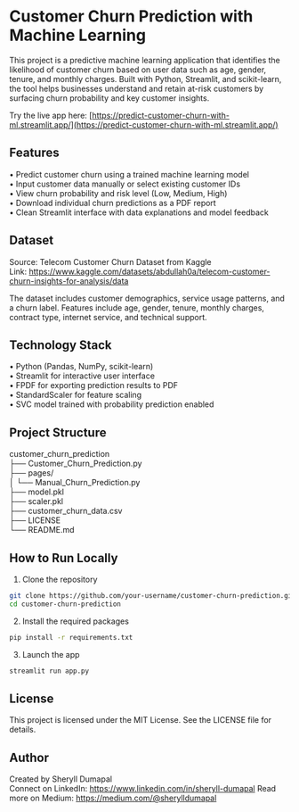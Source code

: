 # Customer Churn Prediction with Machine Learning

This project is a predictive machine learning application that identifies the likelihood of customer churn based on user data such as age, gender, tenure, and monthly charges. Built with Python, Streamlit, and scikit-learn, the tool helps businesses understand and retain at-risk customers by surfacing churn probability and key customer insights.

Try the live app here: [https://predict-customer-churn-with-ml.streamlit.app/](https://predict-customer-churn-with-ml.streamlit.app/)

## Features

• Predict customer churn using a trained machine learning model  
• Input customer data manually or select existing customer IDs  
• View churn probability and risk level (Low, Medium, High)  
• Download individual churn predictions as a PDF report  
• Clean Streamlit interface with data explanations and model feedback  

## Dataset

Source: Telecom Customer Churn Dataset from Kaggle  
Link: https://www.kaggle.com/datasets/abdullah0a/telecom-customer-churn-insights-for-analysis/data

The dataset includes customer demographics, service usage patterns, and a churn label. Features include age, gender, tenure, monthly charges, contract type, internet service, and technical support.

## Technology Stack

• Python (Pandas, NumPy, scikit-learn)  
• Streamlit for interactive user interface  
• FPDF for exporting prediction results to PDF  
• StandardScaler for feature scaling  
• SVC model trained with probability prediction enabled  

## Project Structure

customer_churn_prediction  
├── Customer_Churn_Prediction.py  
├── pages/  
│   └── Manual_Churn_Prediction.py  
├── model.pkl  
├── scaler.pkl  
├── customer_churn_data.csv  
├── LICENSE  
└── README.md  

## How to Run Locally

1. Clone the repository  
```bash
git clone https://github.com/your-username/customer-churn-prediction.git
cd customer-churn-prediction
```

2. Install the required packages  
```bash
pip install -r requirements.txt
```

3. Launch the app  
```bash
streamlit run app.py
```

## License

This project is licensed under the MIT License. See the LICENSE file for details.

## Author

Created by Sheryll Dumapal  
Connect on LinkedIn: https://www.linkedin.com/in/sheryll-dumapal
Read more on Medium: https://medium.com/@sherylldumapal
